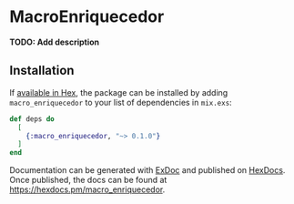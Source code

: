 # MacroEnriquecedor

**TODO: Add description**

## Installation

If [available in Hex](https://hex.pm/docs/publish), the package can be installed
by adding `macro_enriquecedor` to your list of dependencies in `mix.exs`:

```elixir
def deps do
  [
    {:macro_enriquecedor, "~> 0.1.0"}
  ]
end
```

Documentation can be generated with [ExDoc](https://github.com/elixir-lang/ex_doc)
and published on [HexDocs](https://hexdocs.pm). Once published, the docs can
be found at <https://hexdocs.pm/macro_enriquecedor>.

